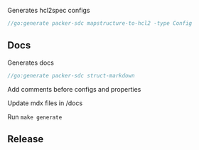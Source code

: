 



Generates hcl2spec configs
```Go
//go:generate packer-sdc mapstructure-to-hcl2 -type Config
```

## Docs

Generates docs 
```Go
//go:generate packer-sdc struct-markdown
```

Add comments before configs and properties

Update mdx files in /docs

Run
```make generate```

## Release